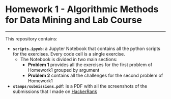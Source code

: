 # Homework 1 - Algorithmic Methods for Data Mining and Lab Course 

-----------------------------------------------------------

This repository contains:
* __`scripts.ipynb`__: a Jupyter Notebook that contains all the python scripts for the exercises. Every code cell is a single exercise. 
    - The Notebook is divided in two main sections:
        - **Problem 1** provides all the exercises for the first problem of Homework1 grouped by argument
        - **Problem 2** contains all the challenges for the second problem of Homework1  
* __`stamps/submissions.pdf`__: is a PDF with all the screenshots of the submissions that I made on [HackerRank](https://www.hackerrank.com/) 


